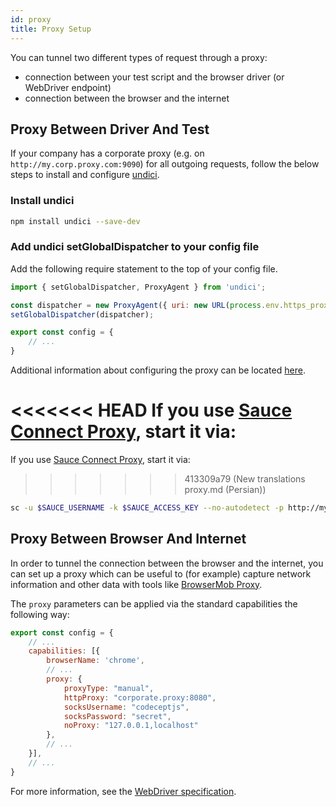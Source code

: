 ```yaml
---
id: proxy
title: Proxy Setup
---
```


You can tunnel two different types of request through a proxy:

- connection between your test script and the browser driver (or WebDriver endpoint)
- connection between the browser and the internet

## Proxy Between Driver And Test

If your company has a corporate proxy (e.g. on `http://my.corp.proxy.com:9090`) for all outgoing requests, follow the below steps to install and configure [undici](https://github.com/nodejs/undici).

### Install undici

```bash npm2yarn
npm install undici --save-dev
```

### Add undici setGlobalDispatcher to your config file

Add the following require statement to the top of your config file.

```js title="wdio.conf.js"
import { setGlobalDispatcher, ProxyAgent } from 'undici';

const dispatcher = new ProxyAgent({ uri: new URL(process.env.https_proxy).toString() });
setGlobalDispatcher(dispatcher);

export const config = {
    // ...
}
```

Additional information about configuring the proxy can be located [here](https://github.com/nodejs/undici/blob/main/docs/docs/api/ProxyAgent.md).

<<<<<<< HEAD
If you use [Sauce Connect Proxy](https://docs.saucelabs.com/secure-connections/#sauce-connect-proxy), start it via:
=======
If you use [Sauce Connect Proxy](https://docs.saucelabs.com/secure-connections/sauce-connect-5), start it via:
>>>>>>> 413309a79 (New translations proxy.md (Persian))

```sh
sc -u $SAUCE_USERNAME -k $SAUCE_ACCESS_KEY --no-autodetect -p http://my.corp.proxy.com:9090
```

## Proxy Between Browser And Internet

In order to tunnel the connection between the browser and the internet, you can set up a proxy which can be useful to (for example) capture network information and other data with tools like [BrowserMob Proxy](https://github.com/lightbody/browsermob-proxy).

The `proxy` parameters can be applied via the standard capabilities the following way:

```js title="wdio.conf.js"
export const config = {
    // ...
    capabilities: [{
        browserName: 'chrome',
        // ...
        proxy: {
            proxyType: "manual",
            httpProxy: "corporate.proxy:8080",
            socksUsername: "codeceptjs",
            socksPassword: "secret",
            noProxy: "127.0.0.1,localhost"
        },
        // ...
    }],
    // ...
}
```

For more information, see the [WebDriver specification](https://w3c.github.io/webdriver/#proxy).
